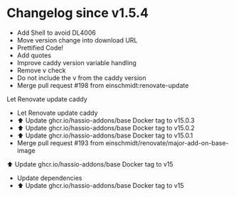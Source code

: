 # Changelog since v1.5.4
- Add Shell to avoid DL4006 
- Move version change into download URL 
- Prettified Code! 
- Add quotes 
- Improve caddy version variable handling 
- Remove v check 
- Do not include the v from the caddy version 
- Merge pull request #198 from einschmidt:renovate-update

Let Renovate update caddy 
- Let Renovate update caddy 
- ⬆️ Update ghcr.io/hassio-addons/base Docker tag to v15.0.3 
- ⬆️ Update ghcr.io/hassio-addons/base Docker tag to v15.0.2 
- ⬆️ Update ghcr.io/hassio-addons/base Docker tag to v15.0.1 
- Merge pull request #193 from einschmidt/renovate/major-add-on-base-image

⬆️ Update ghcr.io/hassio-addons/base Docker tag to v15 
- Update dependencies 
- ⬆️ Update ghcr.io/hassio-addons/base Docker tag to v15 
